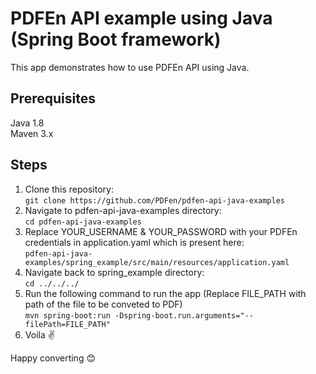 # PDFEn API example using Java (Spring Boot framework)

This app demonstrates how to use PDFEn API using Java.

## Prerequisites
Java 1.8  
Maven 3.x

## Steps
1. Clone this repository:  
```git clone https://github.com/PDFen/pdfen-api-java-examples```   
2. Navigate to pdfen-api-java-examples directory:  
```cd pdfen-api-java-examples```  
3. Replace YOUR_USERNAME & YOUR_PASSWORD with your PDFEn credentials in application.yaml which is present here:  
```pdfen-api-java-examples/spring_example/src/main/resources/application.yaml```
4. Navigate back to spring_example directory:  
```cd ../../../```  
5. Run the following command to run the app (Replace FILE_PATH with path of the file to be conveted to PDF)  
```mvn spring-boot:run -Dspring-boot.run.arguments="--filePath=FILE_PATH"```
6. Voila :v:  
  
  
Happy converting :blush:
